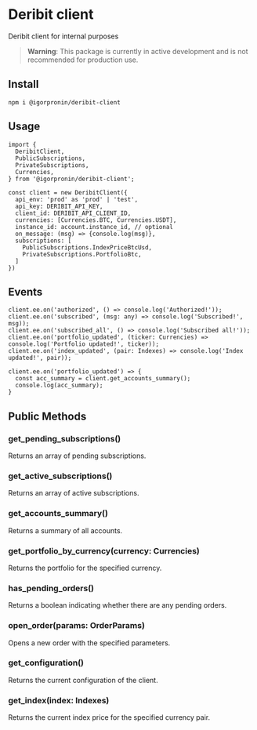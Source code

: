 # Deribit client

Deribit client for internal purposes

> **Warning**: This package is currently in active development and is not recommended for production use.

## Install

```npm i @igorpronin/deribit-client```

## Usage

```
import {
  DeribitClient,
  PublicSubscriptions,
  PrivateSubscriptions,
  Currencies,
} from '@igorpronin/deribit-client';

const client = new DeribitClient({
  api_env: 'prod' as 'prod' | 'test',
  api_key: DERIBIT_API_KEY,
  client_id: DERIBIT_API_CLIENT_ID,
  currencies: [Currencies.BTC, Currencies.USDT],
  instance_id: account.instance_id, // optional
  on_message: (msg) => {console.log(msg)},
  subscriptions: [
    PublicSubscriptions.IndexPriceBtcUsd,
    PrivateSubscriptions.PortfolioBtc,
  ]
})
```

## Events

```
client.ee.on('authorized', () => console.log('Authorized!'));  
client.ee.on('subscribed', (msg: any) => console.log('Subscribed!', msg));
client.ee.on('subscribed_all', () => console.log('Subscribed all!'));
client.ee.on('portfolio_updated', (ticker: Currencies) => console.log('Portfolio updated!', ticker));
client.ee.on('index_updated', (pair: Indexes) => console.log('Index updated!', pair));

client.ee.on('portfolio_updated') => {
  const acc_summary = client.get_accounts_summary();
  console.log(acc_summary);
}
```

## Public Methods

### get_pending_subscriptions()
Returns an array of pending subscriptions.

### get_active_subscriptions()
Returns an array of active subscriptions.

### get_accounts_summary()
Returns a summary of all accounts.

### get_portfolio_by_currency(currency: Currencies)
Returns the portfolio for the specified currency.

### has_pending_orders()
Returns a boolean indicating whether there are any pending orders.

### open_order(params: OrderParams)
Opens a new order with the specified parameters.

### get_configuration()
Returns the current configuration of the client.

### get_index(index: Indexes)
Returns the current index price for the specified currency pair.
